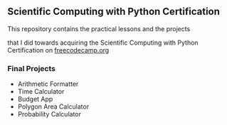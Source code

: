 ## Scientific Computing with Python Certification

This repository contains the practical lessons and the projects

that I did towards acquiring the Scientific Computing with Python Certification on [freecodecamp.org](https://www.freecodecamp.org/learn/scientific-computing-with-python/)

### Final Projects
- Arithmetic Formatter
- Time Calculator
- Budget App
- Polygon Area Calculator
- Probability Calculator

